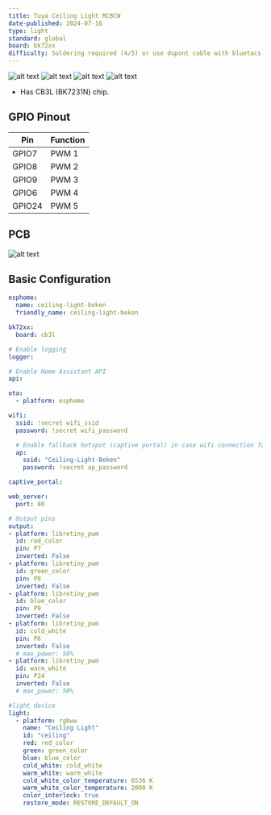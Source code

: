```yaml
---
title: Tuya Ceiling Light RCBCW
date-published: 2024-07-16
type: light
standard: global
board: bk72xx
difficulty: Soldering required (4/5) or use dupont cable with bluetacs
---
```


![alt text](box.jpg "Box")
![alt text](ceiling.jpg "Ceiling Light")
![alt text](LED_plate.jpg "PCB")
![alt text](PCB_2.jpg "PCB")

- Has CB3L (BK7231N) chip.

## GPIO Pinout

| Pin    | Function           |
| ------ | ------------------ |
| GPIO7 | PWM 1         |
| GPIO8  | PWM 2            |
| GPIO9  | PWM 3            |
| GPIO6  | PWM 4  |
| GPIO24  | PWM 5 |

## PCB

![alt text](PCB.jpg "PCB")

## Basic Configuration

```yaml
esphome:
  name: ceiling-light-beken
  friendly_name: ceiling-light-beken

bk72xx:
  board: cb3l

# Enable logging
logger:

# Enable Home Assistant API
api:

ota:
  - platform: esphome

wifi:
  ssid: !secret wifi_ssid
  password: !secret wifi_password

  # Enable fallback hotspot (captive portal) in case wifi connection fails
  ap:
    ssid: "Ceiling-Light-Beken"
    password: !secret ap_password

captive_portal:

web_server:
  port: 80

# Output pins
output:
- platform: libretiny_pwm
  id: red_color
  pin: P7
  inverted: False
- platform: libretiny_pwm
  id: green_color
  pin: P8 
  inverted: False
- platform: libretiny_pwm
  id: blue_color
  pin: P9
  inverted: False
- platform: libretiny_pwm
  id: cold_white
  pin: P6
  inverted: False
  # max_power: 50%
- platform: libretiny_pwm
  id: warm_white
  pin: P24
  inverted: False
  # max_power: 50%

#light device
light:
  - platform: rgbww
    name: "Ceiling Light"
    id: "ceiling"
    red: red_color
    green: green_color
    blue: blue_color
    cold_white: cold_white
    warm_white: warm_white
    cold_white_color_temperature: 6536 K
    warm_white_color_temperature: 2000 K
    color_interlock: true
    restore_mode: RESTORE_DEFAULT_ON
```
